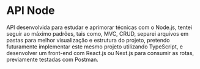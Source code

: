 # API Node

API desenvolvida para estudar e aprimorar técnicas
com o Node.js, tentei seguir ao máximo padrões, tais como,
MVC, CRUD, separei arquivos em pastas para melhor visualização
e estrutura do projeto, pretendo futuramente implementar este mesmo
projeto utilizando TypeScript, e desenvolver um front-end com
React.js ou Next.js para consumir as rotas, previamente testadas
com Postman.
